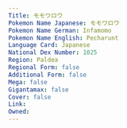 ```yaml
---
﻿Title: モモワロウ
Pokemon Name Japanese: モモワロウ
Pokemon Name German: Infamomo
Pokemon Name English: Pecharunt
Language Card: Japanese
National Dex Number: 1025
Region: Paldea
Regional Form: false
Additional Form: false
Mega: false
Gigantamax: false
Cover: false
Link: 
Owned: 
---
```

